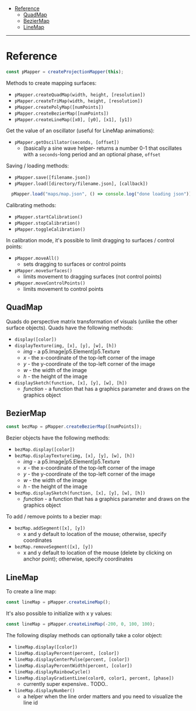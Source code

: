 - [Reference](#reference)
  - [QuadMap](#quadmap)
  - [BezierMap](#beziermap)
  - [LineMap](#linemap)

---
# Reference 

```javascript
const pMapper = createProjectionMapper(this);
```
  
Methods to create mapping surfaces:
* `pMapper.createQuadMap(width, height, [resolution])`
* `pMapper.createTriMap(width, height, [resolution])`
* `pMapper.createPolyMap([numPoints])`
* `pMapper.createBezierMap([numPoints])`
* `pMapper.createLineMap([x0], [y0], [x1], [y1])`


Get the value of an oscillator (useful for LineMap animations):
* `pMapper.getOscillator(seconds, [offset])`
  * (basically a sine wave helper- returns a number 0-1 that oscillates with a `seconds`-long period and an optional phase, `offset`
  
Saving / loading methods:
* `pMapper.save([filename.json])`
* `pMapper.load([directory/filename.json], [callback])`

```javascript
  pMapper.load("maps/map.json", () => console.log("done loading json"));
```
  
Calibrating methods:
* `pMapper.startCalibration()`
* `pMapper.stopCalibration()`
* `pMapper.toggleCalibration()`
  
In calibration mode, it's possible to limit dragging to surfaces / control points:
* `pMapper.moveAll()`
  * sets dragging to surfaces or control points
* `pMapper.moveSurfaces()`
  * limits movement to dragging surfaces (not control points)
* `pMapper.moveControlPoints()`
  * limits movement to control points
  
## QuadMap
Quads do perspective matrix transformation of visuals (unlike the other surface objects). Quads have the following methods:
* `display([color])`
* `displayTexture(img, [x], [y], [w], [h])`
  * *img* - a p5.Image|p5.Element|p5.Texture
  * *x* - the x-coordinate of the top-left corner of the image
  * *y* - the y-coordinate of the top-left corner of the image
  * *w* - the width of the image
  * *h* - the height of the image
* `displaySketch(function, [x], [y], [w], [h])`
  * *function* - a function that has a graphics parameter and draws on the graphics object 

## BezierMap

```javascript
const bezMap = pMapper.createBezierMap([numPoints]);
```
  
Bezier objects have the following methods:
* `bezMap.display([color])`
* `bezMap.displayTexture(img, [x], [y], [w], [h])`
  * *img* - a p5.Image|p5.Element|p5.Texture
  * *x* - the x-coordinate of the top-left corner of the image
  * *y* - the y-coordinate of the top-left corner of the image
  * *w* - the width of the image
  * *h* - the height of the image
* `bezMap.displaySketch(function, [x], [y], [w], [h])`
  * *function* - a function that has a graphics parameter and draws on the graphics object 

To add / remove points to a bezier map:
* `bezMap.addSegment([x], [y])`
  * x and y default to location of the mouse; otherwise, specify coordinates
* `bezMap.removeSegment([x], [y])`
  * x and y default to location of the mouse (delete by clicking on anchor point); otherwise, specify coordinates

## LineMap

To create a line map:
```javascript
const lineMap = pMapper.createLineMap();
```

It's also possible to initialize with x y values:
```javascript
const lineMap = pMapper.createLineMap(-200, 0, 100, 100);
```

The following display methods can optionally take a color object:
* `lineMap.display([color])`
* `lineMap.displayPercent(percent, [color])`
* `lineMap.displayCenterPulse(percent, [color])`
* `lineMap.displayPercentWidth(percent, [color])`
* `lineMap.displayRainbowCycle()`
* `lineMap.displayGradientLine(color0, color1, percent, [phase])`
  * currently super expensive.. TODO..
* `lineMap.displayNumber()`
  * a helper when the line order matters and you need to visualize the line id

